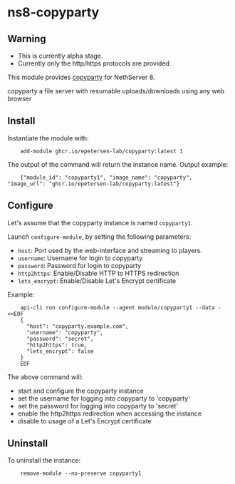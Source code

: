 # ns8-copyparty

## Warning

- This is currently alpha stage.
- Currently only the http/https protocols are provided.

This module provides [copyparty](https://github.com/9001/copyparty) for NethServer 8.

copyparty a file server with resumable uploads/downloads using any web browser

## Install

Instantiate the module with:
```
    add-module ghcr.io/epetersen-lab/copyparty:latest 1
```

The output of the command will return the instance name.
Output example:
```
    {"module_id": "copyparty1", "image_name": "copyparty", "image_url": "ghcr.io/epetersen-lab/copyparty:latest"}
```

## Configure

Let's assume that the copyparty instance is named `copyparty1`.

Launch `configure-module`, by setting the following parameters:

- `host`: Port used by the web-interface and streaming to players.
- `username`: Username for login to copyparty
- `password`: Password for login to copyparty
- `http2https`: Enable/Disable HTTP to HTTPS redirection
- `lets_encrypt`: Enable/Disable Let's Encrypt certificate

Example:
```
    api-cli run configure-module --agent module/copyparty1 --data - <<EOF
    {
      "host": "copyparty.example.com",
      "username": "copyparty",
      "password": "secret",
      "http2https": true,
      "lets_encrypt": false
    }
    EOF
```

The above command will:

- start and configure the copyparty instance
- set the username for logging into copyparty to 'copyparty'
- set the password for logging into copyparty to 'secret'
- enable the http2https redirection when accessing the instance
- disable to usage of a Let's Encrypt certificate

## Uninstall

To uninstall the instance:
```
    remove-module --no-preserve copyparty1
```
